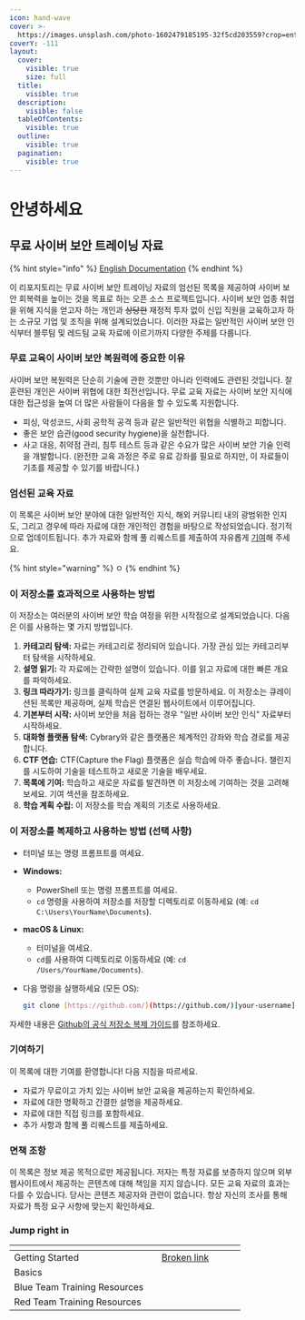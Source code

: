 ```yaml
---
icon: hand-wave
cover: >-
  https://images.unsplash.com/photo-1602479185195-32f5cd203559?crop=entropy&cs=srgb&fm=jpg&ixid=M3wxOTcwMjR8MHwxfHNlYXJjaHwxMHx8c291dGglMjBrb3JlYXxlbnwwfHx8fDE3MzkyNjMzNDJ8MA&ixlib=rb-4.0.3&q=85
coverY: -111
layout:
  cover:
    visible: true
    size: full
  title:
    visible: true
  description:
    visible: false
  tableOfContents:
    visible: true
  outline:
    visible: true
  pagination:
    visible: true
---
```


# 안녕하세요

## 무료 사이버 보안 트레이닝 자료

{% hint style="info" %}
[English Documentation](./)
{% endhint %}

이 리포지토리는 무료 사이버 보안 트레이닝 자료의 엄선된 목록을 제공하여 사이버 보안 회복력을 높이는 것을 목표로 하는 오픈 소스 프로젝트입니다. 사이버 보안 업종 취업을 위해 지식을 얻고자 하는 개인과 ~~상당한~~ 재정적 투자 없이 신입 직원을 교육하고자 하는 소규모 기업 및 조직을 위해 설계되었습니다. 이러한 자료는 일반적인 사이버 보안 인식부터 블루팀 및 레드팀 교육 자료에 이르기까지 다양한 주제를 다룹니다.

### 무료 교육이 사이버 보안 복원력에 중요한 이유

사이버 보안 복원력은 단순히 기술에 관한 것뿐만 아니라 인력에도 관련된 것입니다. 잘 훈련된 개인은 사이버 위협에 대한 최전선입니다. 무료 교육 자료는 사이버 보안 지식에 대한 접근성을 높여 더 많은 사람들이 다음을 할 수 있도록 지원합니다.

* 피싱, 악성코드, 사회 공학적 공격 등과 같은 일반적인 위협을 식별하고 피합니다.
* 좋은 보안 습관(good security hygiene)을 실천합니다.
* 사고 대응, 취약점 관리, 침투 테스트 등과 같은 수요가 많은 사이버 보안 기술 인력을 개발합니다. (완전한 교육 과정은 주로 유료 강좌를 필요로 하지만, 이 자료들이 기초를 제공할 수 있기를 바랍니다.)

### 엄선된 교육 자료

이 목록은 사이버 보안 분야에 대한 일반적인 지식, 해외 커뮤니티 내의 광범위한 인지도, 그리고 경우에 따라 자료에 대한 개인적인 경험을 바탕으로 작성되었습니다. 정기적으로 업데이트됩니다. 추가 자료와 함께 풀 리퀘스트를 제출하여 자유롭게 [기여](readme-1.md#undefined-5)해 주세요.

{% hint style="warning" %}
ㅇ
{% endhint %}



### 이 저장소를 효과적으로 사용하는 방법

이 저장소는 여러분의 사이버 보안 학습 여정을 위한 시작점으로 설계되었습니다. 다음은 이를 사용하는 몇 가지 방법입니다.

1. **카테고리 탐색:** 자료는 카테고리로 정리되어 있습니다. 가장 관심 있는 카테고리부터 탐색을 시작하세요.
2. **설명 읽기:** 각 자료에는 간략한 설명이 있습니다. 이를 읽고 자료에 대한 빠른 개요를 파악하세요.
3. **링크 따라가기:** 링크를 클릭하여 실제 교육 자료를 방문하세요. 이 저장소는 큐레이션된 목록만 제공하며, 실제 학습은 연결된 웹사이트에서 이루어집니다.
4. **기본부터 시작:** 사이버 보안을 처음 접하는 경우 "일반 사이버 보안 인식" 자료부터 시작하세요.
5. **대화형 플랫폼 탐색:** Cybrary와 같은 플랫폼은 체계적인 강좌와 학습 경로를 제공합니다.
6. **CTF 연습:** CTF(Capture the Flag) 플랫폼은 실습 학습에 아주 좋습니다. 챌린지를 시도하여 기술을 테스트하고 새로운 기술을 배우세요.
7. **목록에 기여:** 학습하고 새로운 자료를 발견하면 이 저장소에 기여하는 것을 고려해 보세요. 기여 섹션을 참조하세요.
8. **학습 계획 수립:** 이 저장소를 학습 계획의 기초로 사용하세요.

### 이 저장소를 복제하고 사용하는 방법 (선택 사항)

* 터미널 또는 명령 프롬프트를 여세요.
* **Windows:**
  * PowerShell 또는 명령 프롬프트를 여세요.
  * `cd` 명령을 사용하여 저장소를 저장할 디렉토리로 이동하세요 (예: `cd C:\Users\YourName\Documents`).
* **macOS & Linux:**
  * 터미널을 여세요.
  * `cd`를 사용하여 디렉토리로 이동하세요 (예: `cd /Users/YourName/Documents`).
*   다음 명령을 실행하세요 (모든 OS):

    ```bash
    git clone [https://github.com/](https://github.com/)[your-username]/[repository-name].git
    ```

자세한 내용은 [Github의 공식 저장소 복제 가이드](https://docs.github.com/en/repositories/creating-and-managing-repositories/cloning-a-repository)를 참조하세요.

### 기여하기



이 목록에 대한 기여를 환영합니다! 다음 지침을 따르세요.

* 자료가 무료이고 가치 있는 사이버 보안 교육을 제공하는지 확인하세요.
* 자료에 대한 명확하고 간결한 설명을 제공하세요.
* 자료에 대한 직접 링크를 포함하세요.
* 추가 사항과 함께 풀 리퀘스트를 제출하세요.

### 면책 조항

이 목록은 정보 제공 목적으로만 제공됩니다. 저자는 특정 자료를 보증하지 않으며 외부 웹사이트에서 제공하는 콘텐츠에 대해 책임을 지지 않습니다. 모든 교육 자료의 효과는 다를 수 있습니다. 당사는 콘텐츠 제공자와 관련이 없습니다. 항상 자신의 조사를 통해 자료가 특정 요구 사항에 맞는지 확인하세요.

### Jump right in

<table data-view="cards"><thead><tr><th></th><th></th><th data-type="content-ref"></th><th data-hidden data-card-cover data-type="files"></th><th data-hidden></th><th data-hidden data-card-target data-type="content-ref"></th></tr></thead><tbody><tr><td>Getting Started</td><td></td><td><a href="broken-reference">Broken link</a></td><td></td><td></td><td></td></tr><tr><td>Basics</td><td></td><td></td><td></td><td></td><td></td></tr><tr><td>Blue Team Training Resources</td><td></td><td></td><td></td><td></td><td></td></tr><tr><td>Red Team Training Resources</td><td></td><td></td><td></td><td></td><td></td></tr></tbody></table>
